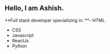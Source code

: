 ## Hello, I am Ashish.
**Full stack developer specializing in:
**- HTML
- CSS
- Javascript
- ReactJs
- Python
